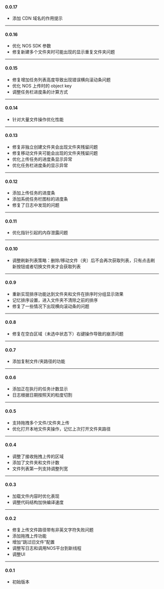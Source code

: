 #### 0.0.17

* 添加 CDN 域名的作用提示

---

#### 0.0.16

* 优化 NOS SDK 参数
* 修复新建多个文件夹时可能出现的显示重复文件夹问题

---

#### 0.0.15

* 修复增加任务列表高度导致出现错误横向滚动条问题
* 优化 NOS 上传时的 object key
* 调整任务栏进度条的计算方式

---

#### 0.0.14

* 针对大量文件操作优化性能

---

#### 0.0.13

* 修复非独立创建文件夹会出现文件夹残留问题
* 修复移动文件夹可能会出现的文件夹残留问题
* 优化上传任务的进度条显示异常
* 优化任务栏进度条的显示异常

---

#### 0.0.12

* 添加上传任务的进度条
* 添加系统任务栏图标的进度条
* 修复了日志中发现的问题

---

#### 0.0.11

* 优化指针引起的内存泄露问题

---

#### 0.0.10

* 调整刷新列表策略：删除/移动文件（夹）后不会再次获取列表，只有点击刷新按钮或者切换文件夹才会获取列表

---

#### 0.0.9

* 重新实现排序功能达到文件夹和文件在排序时分组显示效果
* 记忆排序设置，进入文件夹不清除之前的排序
* 修复了一些情况下出现横向滚动条的问题

---

#### 0.0.8

* 修复在空白区域（未选中状态下）右键操作导致的崩溃问题

---

#### 0.0.7

* 添加复制文件/夹路径的功能

---

#### 0.0.6

* 添加正在执行的任务计数显示
* 日志根据日期按照天的粒度切割

---

#### 0.0.5

* 支持拖拽多个文件/文件夹上传
* 优化打开本地文件夹操作，记忆上次打开文件夹路径

---

#### 0.0.4

* 调整了接收拖拽上传的区域
* 添加了文件夹和文件计数
* 文件列表第一列支持调整列宽

---

#### 0.0.3

* 加载文件内容时优化表现
* 调整代码结构加快编译速度

---

#### 0.0.2

* 修复上传文件路径带有非英文字符失败问题
* 添加拖拽上传功能
* 增加“跳过旧文件”配置
* 调整写日志和调用NOS平台到新线程
* 调整UI

---

#### 0.0.1

* 初始版本
